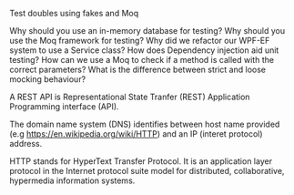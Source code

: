 Test doubles using fakes and Moq

Why should you use an in-memory database for testing?
Why should you use the Moq framework for testing?
Why did we refactor our WPF-EF system to use a Service class?
How does Dependency injection aid unit testing?
How can we use a Moq to check if a method is called with the correct parameters?
What is the difference between strict and loose mocking behaviour?

A REST API is Representational State Tranfer (REST) Application Programming interface (API).

The domain name system (DNS) identifies between host name provided (e.g https://en.wikipedia.org/wiki/HTTP) and an IP (interet protocol) address.


HTTP stands for HyperText Transfer Protocol. It is an application layer protocol in the Internet protocol suite model for distributed, collaborative, hypermedia information systems.
